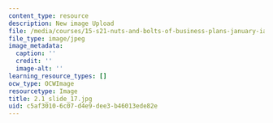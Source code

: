 ```yaml
---
content_type: resource
description: New image Upload
file: /media/courses/15-s21-nuts-and-bolts-of-business-plans-january-iap-2014/c5af30106c07d4e9dee3b46013ede82e_2.1_slide_17.jpg
file_type: image/jpeg
image_metadata:
  caption: ''
  credit: ''
  image-alt: ''
learning_resource_types: []
ocw_type: OCWImage
resourcetype: Image
title: 2.1_slide_17.jpg
uid: c5af3010-6c07-d4e9-dee3-b46013ede82e
---
```

